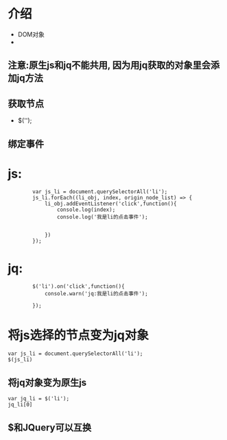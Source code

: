 # 介绍
* DOM对象
* 
## 注意:原生js和jq不能共用, 因为用jq获取的对象里会添加jq方法
## 获取节点
* $('');

## 绑定事件
# js:
```
        var js_li = document.querySelectorAll('li');
        js_li.forEach((li_obj, index, origin_node_list) => {
            li_obj.addEventListener('click',function(){
                console.log(index);
                console.log('我是li的点击事件');
                
                
            })
        });
```

# jq:
```
        $('li').on('click',function(){
            console.warn('jq:我是li的点击事件');
            
        });
```
# 将js选择的节点变为jq对象
```
var js_li = document.querySelectorAll('li');
$(js_li)
```
## 将jq对象变为原生js
```
var jq_li = $('li');
jq_li[0]
```
## $和JQuery可以互换